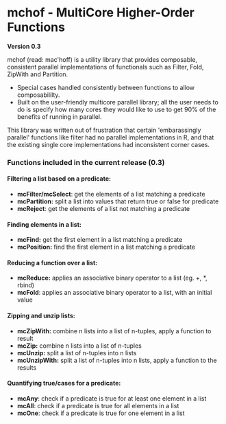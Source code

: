 mchof - MultiCore Higher-Order Functions
===
**Version 0.3**

mchof (read: mac'hoff) is a utility library that provides
composable, consistent parallel implementations of functionals such as
Filter, Fold, ZipWith and Partition.

 * Special cases handled consistently between functions to allow composabililty.   
 * Built on the user-friendly multicore parallel library; all the user needs to 
   do is specify how many cores they would like to use to get 90% of the benefits 
   of running in parallel.

This library was written out of frustration that certain 'embarassingly parallel' functions like filter
had no parallel implementations in R, and that the existing single core implementations had inconsistent corner
cases.

### Functions included in the current release (0.3)

#### Filtering a list based on a predicate:

* **mcFilter/mcSelect**: get the elements of a list matching a predicate
* **mcPartition:** split a list into values that return true or false for predicate
* **mcReject**: get the elements of a list not matching a predicate

#### Finding elements in a list:

* **mcFind:** get the first element in a list matching a predicate
* **mcPosition:** find the first element in a list matching a predicate

#### Reducing a function over a list:

* **mcReduce:** applies an associative binary operator to a list (eg. +, *, rbind)
* **mcFold**: applies an associative binary operator to a list, with an initial value

#### Zipping and unzip lists:

* **mcZipWith:** combine n lists into a list of n-tuples, apply a function to result
* **mcZip:** combine n lists into a list of n-tuples
* **mcUnzip:** split a list of n-tuples into n lists
* **mcUnzipWith:** split a list of n-tuples into n lists, apply a function to the results

#### Quantifying true/cases for a predicate:

* **mcAny**: check if a predicate is true for at least one element in a list
* **mcAll**: check if a predicate is true for all elements in a list
* **mcOne**: check if a predicate is true for one element in a list

